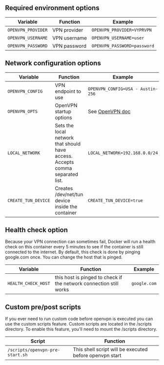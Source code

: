 ## Required environment options

| Variable           | Function     | Example                     |
| ------------------ | ------------ | --------------------------- |
| `OPENVPN_PROVIDER` | VPN provider | `OPENVPN_PROVIDER=VYPRVPN`  |
| `OPENVPN_USERNAME` | VPN username | `OPENVPN_USERNAME=user`     |
| `OPENVPN_PASSWORD` | VPN password | `OPENVPN_PASSWORD=password` |

## Network configuration options

| Variable            | Function                                                                      | Example                                                                                      |
| ------------------- | ----------------------------------------------------------------------------- | -------------------------------------------------------------------------------------------- |
| `OPENVPN_CONFIG`    | VPN endpoint to use                                                           | `OPENVPN_CONFIG=USA - Austin-256`                                                            |
| `OPENVPN_OPTS`      | OpenVPN startup options                                                       | See [OpenVPN doc](https://openvpn.net/community-resources/reference-manual-for-openvpn-2-4/) |
| `LOCAL_NETWORK`     | Sets the local network that should have access. Accepts comma separated list. | `LOCAL_NETWORK=192.168.0.0/24`                                                               |
| `CREATE_TUN_DEVICE` | Creates /dev/net/tun device inside the container                              | `CREATE_TUN_DEVICE=true`                                                                     |

## Health check option

Because your VPN connection can sometimes fail, Docker will run a health check on this container every 5 minutes to see if the container is still connected to the internet. By default, this check is done by pinging google.com once. You can change the host that is pinged.

| Variable            | Function                                                           | Example      |
| ------------------- | ------------------------------------------------------------------ | ------------ |
| `HEALTH_CHECK_HOST` | this host is pinged to check if the network connection still works | `google.com` |

## Custom pre/post scripts

If you ever need to run custom code before openvpn is executed you can use the custom scripts feature.
Custom scripts are located in the /scripts directory.
To enable this feature, you'll need to mount the /scripts directory.

| Script                          | Function                                                |
| ------------------------------- | ------------------------------------------------------- |
| `/scripts/openvpn-pre-start.sh` | This shell script will be executed before openvpn start |
